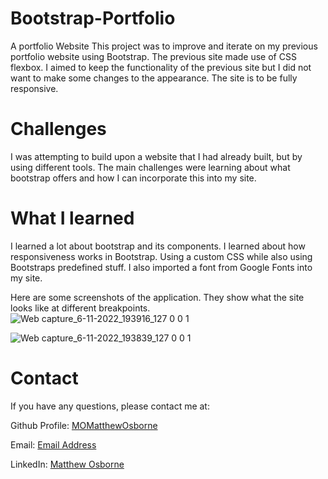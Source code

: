 # Bootstrap-Portfolio
A portfolio Website
This project was to improve and iterate on my previous portfolio website using Bootstrap. The previous site made use of CSS flexbox. I aimed to keep the functionality of the previous site but I did not want to make some changes to the appearance. The site is to be fully responsive. 

# Challenges

I was attempting to build upon a website that I had already built, but by using different tools. The main challenges were learning about what bootstrap offers and how I can incorporate this into my site.

# What I learned

I learned a lot about bootstrap and its components. I learned about how responsiveness works in Bootstrap. Using a custom CSS while also using Bootstraps predefined stuff. I also imported a font from Google Fonts into my site. 

Here are some screenshots of the application. They show what the site looks like at different breakpoints.
![Web capture_6-11-2022_193916_127 0 0 1](https://user-images.githubusercontent.com/109035827/200191449-09ab1901-9a41-4a7b-a979-e2a59cc823fe.jpeg)

![Web capture_6-11-2022_193839_127 0 0 1](https://user-images.githubusercontent.com/109035827/200191479-55415e63-0899-4faa-9ad9-57ac46df840e.jpeg)



# Contact

If you have any questions, please contact me at: 
 
  Github Profile: [MOMatthewOsborne ](https://github.com/MOMatthewOsborne )  

  Email:  [Email Address](momatthewosborne1@gmail.com)

  LinkedIn: [Matthew Osborne](https://www.linkedin.com/in/matthew-osborne-ba9192247  )
